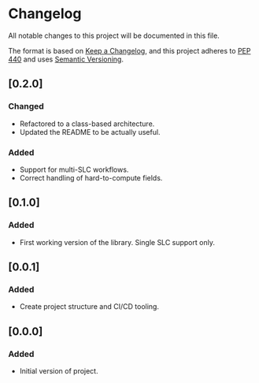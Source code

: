 # Changelog

All notable changes to this project will be documented in this file.

The format is based on [Keep a Changelog](https://keepachangelog.com/en/1.0.0/),
and this project adheres to [PEP 440](https://www.python.org/dev/peps/pep-0440/)
and uses [Semantic Versioning](https://semver.org/spec/v2.0.0.html).


## [0.2.0]

### Changed 
* Refactored to a class-based architecture.
* Updated the README to be actually useful.

### Added
* Support for multi-SLC workflows.
* Correct handling of hard-to-compute fields.

## [0.1.0]

### Added
* First working version of the library. Single SLC support only.

## [0.0.1]

### Added
* Create project structure and CI/CD tooling.

## [0.0.0]

### Added
* Initial version of project.

